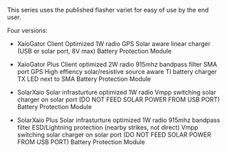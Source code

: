 This series uses the published flasher variet for easy of use by the end user.

Four versions:

* XaioGator
  Client Optimized
  1W radio
  GPS
  Solar aware linear charger (USB or solar port, 8V max)
  Battery Protection Module

* XaioGator Plus
  Client optimized
  2W radio
  915mhz bandpass filter
  SMA port
  GPS
  High effiency solar/resistive source aware TI battery charger
  TX LED next to SMA
  Battery Protection Module

* SolarXaio
  Solar infrasturture optimized
  1W radio
  Vmpp switching solar charger on solar port (DO NOT FEED SOLAR POWER FROM USB PORT)
  Battery Protection Module

* SolarXaio Plus
  Solar infrasturture optimized
  1W radio
  915mhz bandpass filter
  ESD/Lightning protection (nearby strikes, not direct)
  Vmpp switching solar charger on solar port (DO NOT FEED SOLAR POWER FROM USB PORT)
  Battery Protection Module
  
  
